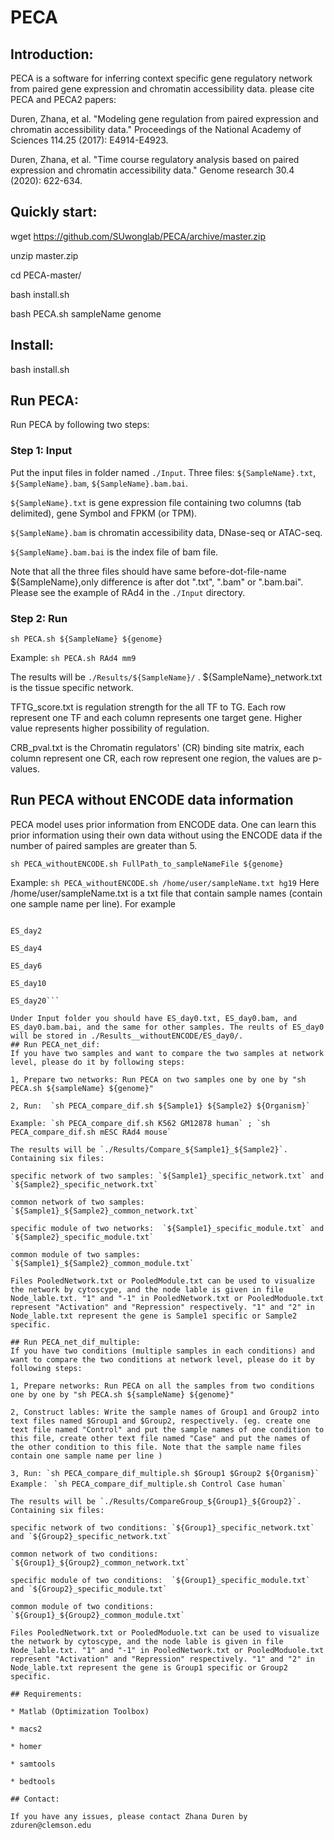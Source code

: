 # PECA

## Introduction:

PECA is a software for inferring context specific gene regulatory network from paired gene expression and chromatin accessibility data.
please cite PECA and PECA2 papers:

Duren, Zhana, et al. "Modeling gene regulation from paired expression and chromatin accessibility data." Proceedings of the National Academy of Sciences 114.25 (2017): E4914-E4923.

Duren, Zhana, et al. "Time course regulatory analysis based on paired expression and chromatin accessibility data." Genome research 30.4 (2020): 622-634.

## Quickly start:

wget https://github.com/SUwonglab/PECA/archive/master.zip

unzip master.zip

cd PECA-master/

bash install.sh

bash PECA.sh sampleName genome

## Install:

bash install.sh

## Run PECA:

Run PECA by following two steps:

### Step 1: Input 
Put the input files in folder named `./Input`. Three files: `${SampleName}.txt`, `${SampleName}.bam`, `${SampleName}.bam.bai`.

`${SampleName}.txt` is gene expression file containing two columns (tab delimited), gene Symbol and FPKM (or TPM). 

`${SampleName}.bam` is chromatin accessibility data, DNase-seq or ATAC-seq. 

`${SampleName}.bam.bai` is the index file of bam file. 

Note that all the three files should have same before-dot-file-name ${SampleName},only difference is after dot ".txt", ".bam" or ".bam.bai". Please see the example of RAd4 in the `./Input` directory.

### Step 2: Run 
`sh PECA.sh ${SampleName} ${genome}`

Example: `sh PECA.sh RAd4 mm9`

The results will be `./Results/${SampleName}/` .
${SampleName}_network.txt is the tissue specific network.

TFTG_score.txt is regulation strength for the all TF to TG. Each row represent one TF and each column represents one target gene. Higher value represents higher possibility of regulation.

CRB_pval.txt is the Chromatin regulators' (CR) binding site matrix, each column represent one CR, each row represent one region, the values are p-values.

## Run PECA without ENCODE data information
PECA model uses prior information from ENCODE data. One can learn this prior information using their own data without using the ENCODE data if the number of paired samples are greater than 5.

`sh PECA_withoutENCODE.sh FullPath_to_sampleNameFile ${genome}`

Example: `sh PECA_withoutENCODE.sh /home/user/sampleName.txt hg19`
Here /home/user/sampleName.txt is a txt file that contain sample names (contain one sample name per line). For example

```ES_day0

ES_day2

ES_day4

ES_day6

ES_day10

ES_day20```

Under Input folder you should have ES_day0.txt, ES_day0.bam, and ES_day0.bam.bai, and the same for other samples. The reults of ES_day0 will be stored in ./Results__withoutENCODE/ES_day0/.
## Run PECA_net_dif:
If you have two samples and want to compare the two samples at network level, please do it by following steps:

1, Prepare two networks: Run PECA on two samples one by one by "sh PECA.sh ${sampleName} ${genome}"

2, Run:  `sh PECA_compare_dif.sh ${Sample1} ${Sample2} ${Organism}`

Example: `sh PECA_compare_dif.sh K562 GM12878 human` ; `sh PECA_compare_dif.sh mESC RAd4 mouse`

The results will be `./Results/Compare_${Sample1}_${Sample2}`. Containing six files:  

specific network of two samples: `${Sample1}_specific_network.txt` and `${Sample2}_specific_network.txt`

common network of two samples: `${Sample1}_${Sample2}_common_network.txt`

specific module of two networks:  `${Sample1}_specific_module.txt` and `${Sample2}_specific_module.txt`

common module of two samples: `${Sample1}_${Sample2}_common_module.txt` 

Files PooledNetwork.txt or PooledModule.txt can be used to visualize the network by cytoscype, and the node lable is given in file Node_lable.txt. "1" and "-1" in PooledNetwork.txt or PooledModuole.txt represent "Activation" and "Repression" respectively. "1" and "2" in Node_lable.txt represent the gene is Sample1 specific or Sample2 specific.

## Run PECA_net_dif_multiple:
If you have two conditions (multiple samples in each conditions) and want to compare the two conditions at network level, please do it by following steps:

1, Prepare networks: Run PECA on all the samples from two conditions one by one by "sh PECA.sh ${sampleName} ${genome}"

2, Construct lables: Write the sample names of Group1 and Group2 into text files named $Group1 and $Group2, respectively. (eg. create one text file named "Control" and put the sample names of one condition to this file, create other text file named "Case" and put the names of the other condition to this file. Note that the sample name files contain one sample name per line )

3, Run: `sh PECA_compare_dif_multiple.sh $Group1 $Group2 ${Organism}`
Example： `sh PECA_compare_dif_multiple.sh Control Case human`
 
The results will be `./Results/CompareGroup_${Group1}_${Group2}`. Containing six files:  

specific network of two conditions: `${Group1}_specific_network.txt` and `${Group2}_specific_network.txt`

common network of two conditions: `${Group1}_${Group2}_common_network.txt` 

specific module of two conditions:  `${Group1}_specific_module.txt` and `${Group2}_specific_module.txt`

common module of two conditions: `${Group1}_${Group2}_common_module.txt`

Files PooledNetwork.txt or PooledModuole.txt can be used to visualize the network by cytoscype, and the node lable is given in file Node_lable.txt. "1" and "-1" in PooledNetwork.txt or PooledModuole.txt represent "Activation" and "Repression" respectively. "1" and "2" in Node_lable.txt represent the gene is Group1 specific or Group2 specific.

## Requirements:

* Matlab (Optimization Toolbox)

* macs2

* homer

* samtools

* bedtools

## Contact:

If you have any issues, please contact Zhana Duren by zduren@clemson.edu
